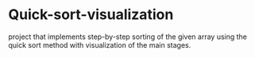 # Quick-sort-visualization
project that implements step-by-step sorting of the given array using the quick sort method with visualization of the main stages.

